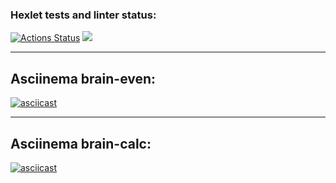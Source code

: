 ### Hexlet tests and linter status:
[![Actions Status](https://github.com/Elena-1710/frontend-project-44/actions/workflows/hexlet-check.yml/badge.svg)](https://github.com/Elena-1710/frontend-project-44/actions)
<a href="https://codeclimate.com/github/Elena-1710/frontend-project-44/maintainability"><img src="https://api.codeclimate.com/v1/badges/a8421b30f3503b509e53/maintainability" /></a>

----

## Asciinema brain-even:
[![asciicast](https://asciinema.org/a/zJumQvyEUrRurHUCdeTv1eZg1.svg)](https://asciinema.org/a/zJumQvyEUrRurHUCdeTv1eZg1)

----

## Asciinema brain-calc:
[![asciicast](https://asciinema.org/a/c7rPvrB7QruP4E0n1rkmlEsdl.svg)](https://asciinema.org/a/c7rPvrB7QruP4E0n1rkmlEsdl)
